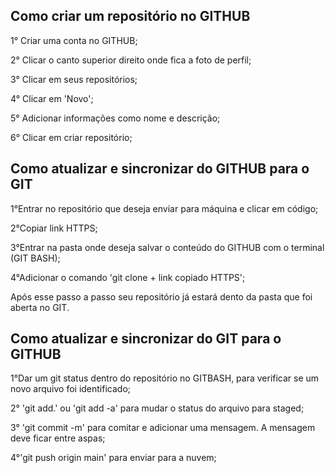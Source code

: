 ## Como criar um repositório no GITHUB

1° Criar uma conta no GITHUB;

2° Clicar o canto superior direito onde fica a foto de perfil;

3°  Clicar em seus repositórios;

4° Clicar em 'Novo';

5° Adicionar informações como nome e descrição;

6° Clicar em criar repositório;

 ##  Como atualizar e sincronizar do  GITHUB para o GIT

1°Entrar no repositório que deseja enviar para máquina e clicar em código;

2°Copiar link HTTPS;

3°Entrar na pasta onde deseja salvar o conteúdo do  GITHUB com o terminal (GIT BASH);

4°Adicionar o comando 'git clone + link copiado HTTPS';



Após esse passo a passo seu repositório já estará dento da pasta que foi aberta no GIT.

 ##  Como atualizar e sincronizar do  GIT para o GITHUB

1°Dar um git status dentro do repositório no GITBASH, para verificar se um novo arquivo foi identificado;

2° 'git add.' ou 'git add -a' para mudar o status do arquivo para staged;

3° 'git commit -m' para comitar e adicionar uma mensagem. A mensagem deve ficar entre aspas;

4°'git push origin main' para enviar para a nuvem;